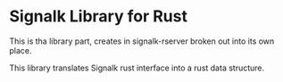 Signalk Library for Rust
========================

This is tha library part, creates in signalk-rserver
broken out into its own place.

This library translates Signalk rust interface into
a rust data structure.


